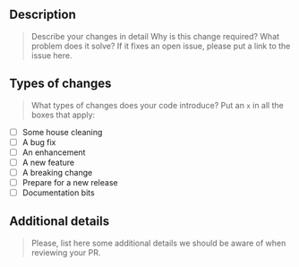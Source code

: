 ## Description
> Describe your changes in detail
> Why is this change required? What problem does it solve?
> If it fixes an open issue, please put a link to the issue here.

## Types of changes
> What types of changes does your code introduce? Put an `x` in all the boxes that apply:

- [ ] Some house cleaning
- [ ] A bug fix
- [ ] An enhancement
- [ ] A new feature
- [ ] A breaking change
- [ ] Prepare for a new release
- [ ] Documentation bits

## Additional details
> Please, list here some additional details we should be aware of when reviewing your PR.
